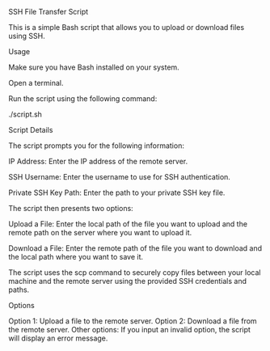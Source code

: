 SSH File Transfer Script

This is a simple Bash script that allows you to upload or download files using SSH.

Usage

Make sure you have Bash installed on your system.

Open a terminal.

Run the script using the following command:

./script.sh

Script Details

The script prompts you for the following information:

IP Address: Enter the IP address of the remote server.

SSH Username: Enter the username to use for SSH authentication.

Private SSH Key Path: Enter the path to your private SSH key file.

The script then presents two options:

Upload a File: Enter the local path of the file you want to upload and the remote path on the server where you want to upload it.

Download a File: Enter the remote path of the file you want to download and the local path where you want to save it.

The script uses the scp command to securely copy files between your local machine and the remote server using the provided SSH credentials and paths.

Options

Option 1: Upload a file to the remote server. Option 2: Download a file from the remote server. Other options: If you input an invalid option, the script will display an error message.
